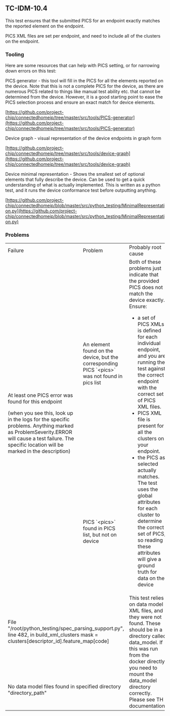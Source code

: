 
## TC-IDM-10.4

This test ensures that the submitted PICS for an endpoint exactly matches the reported element on the endpoint.

PICS XML files are set per endpoint, and need to include all of the clusters on the endpoint.


### Tooling

Here are some resources that can help with PICS setting, or for narrowing down errors on this test:

PICS generator - this tool will fill in the PICS for all the elements reported on the device. Note that this is not a complete PICS for the device, as there are numerous PICS related to things like manual test ability etc. that cannot be determined from the device. However, it is a good starting point to ease the PICS selection process and ensure an exact match for device elements.

[https://github.com/project-chip/connectedhomeip/tree/master/src/tools/PICS-generator](https://github.com/project-chip/connectedhomeip/tree/master/src/tools/PICS-generator)

Device graph - visual representation of the device endpoints in graph form

[https://github.com/project-chip/connectedhomeip/tree/master/src/tools/device-graph](https://github.com/project-chip/connectedhomeip/tree/master/src/tools/device-graph)

Device minimal representation -  Shows the smallest set of optional elements that fully describe the device. Can be used to get a quick understanding of what is actually implemented. This is written as a python test, and it runs the device conformance test before outputting anything.

[https://github.com/project-chip/connectedhomeip/blob/master/src/python_testing/MinimalRepresentation.py](https://github.com/project-chip/connectedhomeip/blob/master/src/python_testing/MinimalRepresentation.py)


### Problems


<table>
  <tr>
   <td>Failure
   </td>
   <td>Problem
   </td>
   <td>Probably root cause
   </td>
  </tr>
  <tr>
   <td rowspan="2" >At least one PICS error was found for this endpoint
<p>
(when you see this, look up in the logs for the specific problems. Anything marked as ProblemSeverity.ERROR will cause a test failure. The specific location will be marked in the description)
   </td>
   <td>An element found on the device, but the corresponding PICS `&lt;pics>` was not found in pics list
   </td>
   <td rowspan="2" >Both of these problems just indicate that the provided PICS does not match the device exactly. Ensure:
<ul>

<li>a set of PICS XMLs is defined for each individual endpoint, and you are running the test against the correct endpoint with the correct set of PICS XML files.

<li>PICS XML file is present for all the clusters on your endpoint.

<li>the PICS as selected actually matches. The test uses the global attributes for each cluster to determine the correct set of PICS, so reading these attributes will give a ground truth for data on the device
</li>
</ul>
   </td>
  </tr>
  <tr>
   <td>PICS `&lt;pics>` found in PICS list, but not on device
   </td>
  </tr>
  <tr>
   <td colspan="2"> File "/root/python_testing/spec_parsing_support.py", line 482, in build_xml_clusters
    mask = clusters[descriptor_id].feature_map[code]
   </td>
   <td rowspan="2">
     This test relies on data model XML files, and they were not found. These should be in a directory called data_model. If this was run from the docker directly, you need to mount the data_model directory correctly. Please see TH documentation.
   </td>
   </tr>
   <tr>
    <td colspan="2"> No data model files found in specified directory "directory_path"
    </td>
   </tr>
</table>

